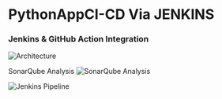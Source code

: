 # PythonAppCI-CD Via JENKINS

### Jenkins & GitHub Action Integration

![Architecture](https://github.com/user-attachments/assets/b2877e74-e53b-48eb-bb5c-2a932cdb4632)


SonarQube Analysis
![SonarQube Analysis](https://github.com/user-attachments/assets/9596ce26-9542-44fd-93a7-ac50085bd7f0)


![Jenkins Pipeline](https://github.com/user-attachments/assets/a51da73a-f602-4f18-aa92-a8bd74c76f3e)


